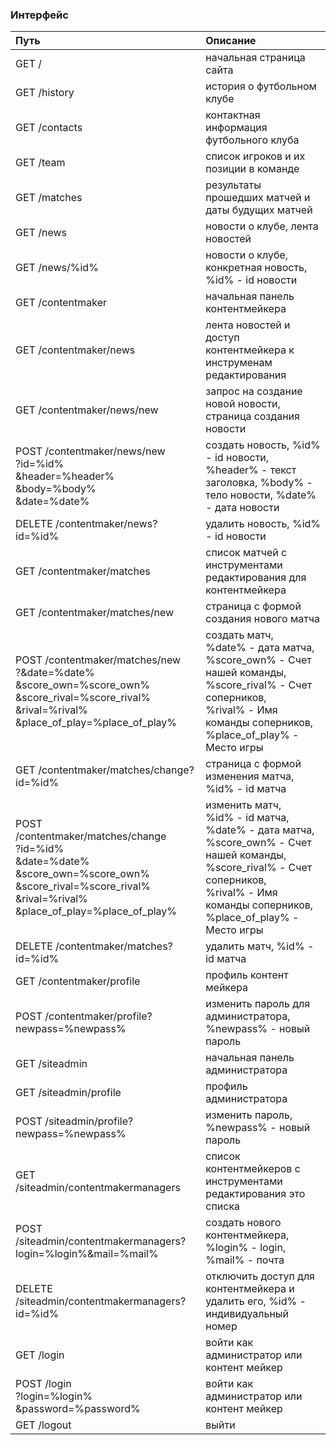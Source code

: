 ### Интерфейс
|Путь|Описание|
|:---|:---|
|GET /                 | начальная страница сайта |
|GET /history          | история о футбольном клубе |
|GET /contacts         | контактная информация футбольного клуба |
|GET /team             | список игроков и их позиции в команде |
|GET /matches          | результаты прошедших матчей и даты будущих матчей|
|GET /news             | новости о клубе, лента новостей |
|GET /news/%id%        | новости о клубе, конкретная новость, %id% - id новости|
|GET /contentmaker     | начальная панель контентмейкера |
|GET /contentmaker/news| лента новостей и доступ контентмейкера к инструменам редактирования|
|GET /contentmaker/news/new | запрос на создание новой новости, страница создания новости|
|POST /contentmaker/news/new<br>?id=%id%<br>&header=%header%<br>&body=%body%<br>&date=%date%|создать новость, %id% - id новости, %header% - текст заголовка, %body% - тело новости, %date% - дата новости|
|DELETE /contentmaker/news?id=%id%| удалить новость, %id% - id новости|
|GET /contentmaker/matches | список матчей с инструментами редактирования для контентмейкера |
|GET /contentmaker/matches/new|страница с формой создания нового матча|
|POST /contentmaker/matches/new<br>?&date=%date%<br>&score_own=%score_own%<br>&score_rival=%score_rival%<br>&rival=%rival%<br>&place_of_play=%place_of_play%| создать матч,<br> %date% - дата матча,<br> %score_own% - Счет нашей команды,<br> %score_rival% - Счет соперников,<br> %rival% - Имя команды соперников,<br> %place_of_play% - Место игры|
|GET /contentmaker/matches/change?id=%id%|страница с формой изменения матча, %id% - id матча|
|POST /contentmaker/matches/change<br>?id=%id%<br>&date=%date%<br>&score_own=%score_own%<br>&score_rival=%score_rival%<br>&rival=%rival%<br>&place_of_play=%place_of_play%| изменить матч,<br> %id% - id матча,<br> %date% - дата матча,<br> %score_own% - Счет нашей команды,<br> %score_rival% - Счет соперников,<br> %rival% - Имя команды соперников,<br> %place_of_play% - Место игры|
|DELETE /contentmaker/matches?id=%id%| удалить матч, %id% - id матча|
|GET /contentmaker/profile| профиль контент мейкера |
|POST /contentmaker/profile?newpass=%newpass%| изменить пароль для администратора, %newpass% - новый пароль|
|GET /siteadmin| начальная панель администратора |
|GET /siteadmin/profile| профиль администратора |
|POST /siteadmin/profile?newpass=%newpass%| изменить пароль, %newpass% - новый пароль |
|GET /siteadmin/contentmakermanagers| список контентмейкеров с инструментами редактирования это списка |
|POST /siteadmin/contentmakermanagers?login=%login%&mail=%mail%| создать нового контентмейкера, %login% - login, %mail% - почта|
|DELETE /siteadmin/contentmakermanagers?id=%id%| отключить доступ для контентмейкера и удалить его, %id% - индивидуальный номер |
|GET /login|войти как администратор или контент мейкер|
|POST /login<br>?login=%login%<br>&password=%password%|войти как администратор или контент мейкер|
|GET /logout|выйти|